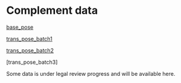 # Complement data

[base_pose](https://drive.google.com/file/d/1sIsT4AqecqNAXA7_wyAxPKJoYxacZkik/view?usp=sharing)

[trans_pose_batch1](https://drive.google.com/file/d/1iLSfR5BGAwpm8mFX44fHN-nqsHS52sEd/view?usp=sharing)

[trans_pose_batch2](https://drive.google.com/file/d/1CkblmKH2p7S9c6YeOQdtKGZFQk7-CGBb/view?usp=sharing)

[trans_pose_batch3]

Some data is under legal review progress and will be available here.